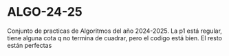 # ALGO-24-25
Conjunto de practicas de Algoritmos del año 2024-2025. La p1 está regular, tiene alguna cota q no termina de cuadrar, pero el codigo está bien. El resto están perfectas
